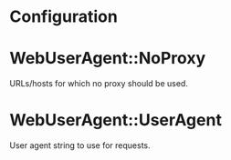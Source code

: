 # Configuration

# WebUserAgent::NoProxy
URLs/hosts for which no proxy should be used.

# WebUserAgent::UserAgent
User agent string to use for requests.
